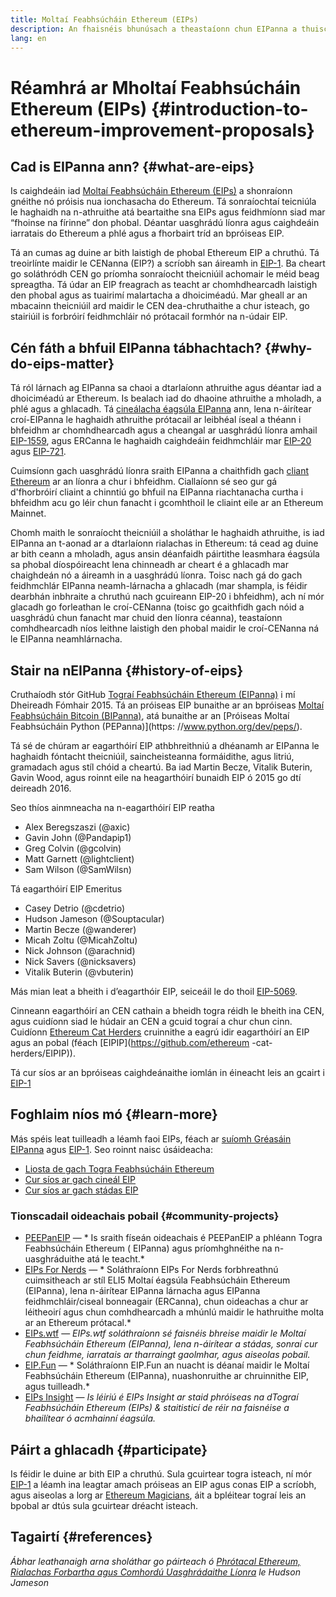 ```yaml
---
title: Moltaí Feabhsúcháin Ethereum (EIPs)
description: An fhaisnéis bhunúsach a theastaíonn chun EIPanna a thuiscint
lang: en
---
```


# Réamhrá ar Mholtaí Feabhsúcháin Ethereum (EIPs) {#introduction-to-ethereum-improvement-proposals}

## Cad is EIPanna ann? {#what-are-eips}

Is caighdeáin iad [Moltaí Feabhsúcháin Ethereum (EIPs)](https://eips.ethereum.org/) a shonraíonn gnéithe nó próisis nua ionchasacha do Ethereum. Tá sonraíochtaí teicniúla le haghaidh na n-athruithe atá beartaithe sna EIPs agus feidhmíonn siad mar “fhoinse na fírinne” don phobal. Déantar uasghrádú líonra agus caighdeáin iarratais do Ethereum a phlé agus a fhorbairt tríd an bpróiseas EIP.

Tá an cumas ag duine ar bith laistigh de phobal Ethereum EIP a chruthú. Tá treoirlínte maidir le CENanna (EIP?) a scríobh san áireamh in [EIP-1](https://eips.ethereum.org/EIPS/eip-1). Ba cheart go soláthródh CEN go príomha sonraíocht theicniúil achomair le méid beag spreagtha. Tá údar an EIP freagrach as teacht ar chomhdhearcadh laistigh den phobal agus as tuairimí malartacha a dhoiciméadú. Mar gheall ar an mbacainn theicniúil ard maidir le CEN dea-chruthaithe a chur isteach, go stairiúil is forbróirí feidhmchláir nó prótacail formhór na n-údair EIP.

## Cén fáth a bhfuil EIPanna tábhachtach? {#why-do-eips-matter}

Tá ról lárnach ag EIPanna sa chaoi a dtarlaíonn athruithe agus déantar iad a dhoiciméadú ar Ethereum. Is bealach iad do dhaoine athruithe a mholadh, a phlé agus a ghlacadh. Tá [cineálacha éagsúla EIPanna](https://eips.ethereum.org/EIPS/eip-1#eip-types) ann, lena n-áirítear croí-EIPanna le haghaidh athruithe prótacail ar leibhéal íseal a théann i bhfeidhm ar chomhdhearcadh agus a cheangal ar uasghrádú líonra amhail [EIP-1559](https://eips.ethereum.org/EIPS/eip-1559), agus ERCanna le haghaidh caighdeáin feidhmchláir mar [EIP-20](https://eips.ethereum.org/EIPS/eip-20) agus [ EIP-721](https://eips.ethereum.org/EIPS/eip-721).

Cuimsíonn gach uasghrádú líonra sraith EIPanna a chaithfidh gach [cliant Ethereum](/learn/#clients-and-nodes) ar an líonra a chur i bhfeidhm. Ciallaíonn sé seo gur gá d'fhorbróirí cliaint a chinntiú go bhfuil na EIPanna riachtanacha curtha i bhfeidhm acu go léir chun fanacht i gcomhthoil le cliaint eile ar an Ethereum Mainnet.

Chomh maith le sonraíocht theicniúil a sholáthar le haghaidh athruithe, is iad EIPanna an t-aonad ar a dtarlaíonn rialachas in Ethereum: tá cead ag duine ar bith ceann a mholadh, agus ansin déanfaidh páirtithe leasmhara éagsúla sa phobal díospóireacht lena chinneadh ar cheart é a ghlacadh mar chaighdeán nó a áireamh in a uasghrádú líonra. Toisc nach gá do gach feidhmchlár EIPanna neamh-lárnacha a ghlacadh (mar shampla, is féidir dearbhán inbhraite a chruthú nach gcuireann EIP-20 i bhfeidhm), ach ní mór glacadh go forleathan le croí-CENanna (toisc go gcaithfidh gach nóid a uasghrádú chun fanacht mar chuid den líonra céanna), teastaíonn comhdhearcadh níos leithne laistigh den phobal maidir le croí-CENanna ná le EIPanna neamhlárnacha.

## Stair na nEIPanna {#history-of-eips}

Cruthaíodh stór GitHub [Tograí Feabhsúcháin Ethereum (EIPanna)](https://github.com/ethereum/EIPs) i mí Dheireadh Fómhair 2015. Tá an próiseas EIP bunaithe ar an bpróiseas [Moltaí Feabhsúcháin Bitcoin (BIPanna)](https://github.com/bitcoin/bips), atá bunaithe ar an [Próiseas Moltaí Feabhsúcháin Python (PEPanna)](https: //www.python.org/dev/peps/).

Tá sé de chúram ar eagarthóirí EIP athbhreithniú a dhéanamh ar EIPanna le haghaidh fóntacht theicniúil, saincheisteanna formáidithe, agus litriú, gramadach agus stíl chóid a cheartú. Ba iad Martin Becze, Vitalik Buterin, Gavin Wood, agus roinnt eile na heagarthóirí bunaidh EIP ó 2015 go dtí deireadh 2016.

Seo thíos ainmneacha na n-eagarthóirí EIP reatha

- Alex Beregszaszi (@axic)
- Gavin John (@Pandapip1)
- Greg Colvin (@gcolvin)
- Matt Garnett (@lightclient)
- Sam Wilson (@SamWilsn)

Tá eagarthóirí EIP Emeritus

- Casey Detrio (@cdetrio)
- Hudson Jameson (@Souptacular)
- Martin Becze (@wanderer)
- Micah Zoltu (@MicahZoltu)
- Nick Johnson (@arachnid)
- Nick Savers (@nicksavers)
- Vitalik Buterin (@vbuterin)

Más mian leat a bheith i d’eagarthóir EIP, seiceáil le do thoil [EIP-5069](https://eips.ethereum.org/EIPS/eip-5069).

Cinneann eagarthóirí an CEN cathain a bheidh togra réidh le bheith ina CEN, agus cuidíonn siad le húdair an CEN a gcuid tograí a chur chun cinn. Cuidíonn [Ethereum Cat Herders](https://www.ethereumcatherders.com/) cruinnithe a eagrú idir eagarthóirí an EIP agus an pobal (féach [EIPIP](https://github.com/ethereum -cat-herders/EIPIP)).

Tá cur síos ar an bpróiseas caighdeánaithe iomlán in éineacht leis an gcairt i [EIP-1](https://eips.ethereum.org/EIPS/eip-1)

## Foghlaim níos mó {#learn-more}

Más spéis leat tuilleadh a léamh faoi EIPs, féach ar [suíomh Gréasáin EIPanna](https://eips.ethereum.org/) agus [EIP-1](https://eips.ethereum.org/EIPS/eip-1). Seo roinnt naisc úsáideacha:

- [Liosta de gach Togra Feabhsúcháin Ethereum](https://eips.ethereum.org/all)
- [Cur síos ar gach cineál EIP](https://eips.ethereum.org/EIPS/eip-1#eip-types)
- [Cur síos ar gach stádas EIP](https://eips.ethereum.org/EIPS/eip-1#eip-process)

### Tionscadail oideachais pobail {#community-projects}

- [PEEPanEIP](https://www.youtube.com/playlist?list=PL4cwHXAawZxqu0PKKyMzG_3BJV_xZTi1F) — * Is sraith físeán oideachais é PEEPanEIP a phléann Togra Feabhsúcháin Ethereum ( EIPanna) agus príomhghnéithe na n-uasghráduithe atá le teacht.*
- [EIPs For Nerds](https://ethereum2077.substack.com/t/eip-research) — * Soláthraíonn EIPs For Nerds forbhreathnú cuimsitheach ar stíl ELI5 Moltaí éagsúla Feabhsúcháin Ethereum (EIPanna), lena n-áirítear EIPanna lárnacha agus EIPanna feidhmchláir/ciseal bonneagair (ERCanna), chun oideachas a chur ar léitheoirí agus chun comhdhearcadh a mhúnlú maidir le hathruithe molta ar an Ethereum prótacal.*
- [EIPs.wtf](https://www.eips.wtf/) — *EIPs.wtf soláthraíonn sé faisnéis bhreise maidir le Moltaí Feabhsúcháin Ethereum (EIPanna), lena n-áirítear a stádas, sonraí cur chun feidhme, iarratais ar tharraingt gaolmhar, agus aiseolas pobail.*
- [EIP.Fun](https://eipfun.substack.com/) — * Soláthraíonn EIP.Fun an nuacht is déanaí maidir le Moltaí Feabhsúcháin Ethereum (EIPanna), nuashonruithe ar chruinnithe EIP, agus tuilleadh.*
- [EIPs Insight](https://eipsinsight.com/) — *Is léiriú é EIPs Insight ar staid phróiseas na dTograí Feabhsúcháin Ethereum (EIPs) & staitisticí de réir na faisnéise a bhailítear ó acmhainní éagsúla.*

## Páirt a ghlacadh {#participate}

Is féidir le duine ar bith EIP a chruthú. Sula gcuirtear togra isteach, ní mór [EIP-1](https://eips.ethereum.org/EIPS/eip-1) a léamh ina leagtar amach próiseas an EIP agus conas EIP a scríobh, agus aiseolas a lorg ar [Ethereum Magicians](https://ethereum-magicians.org/), áit a bpléitear tograí leis an bpobal ar dtús sula gcuirtear dréacht isteach.

## Tagairtí {#references}

<cite class="citation">

Ábhar leathanaigh arna sholáthar go páirteach ó [Phrótacal Ethereum, Rialachas Forbartha agus Comhordú Uasghrádaithe Líonra]( https://hudsonjameson.com/2020-03-23-ethereum-protocol-development-governance-and-network-upgrade-coordination/) le Hudson Jameson

</cite>
